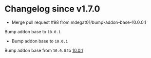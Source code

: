 # Changelog since v1.7.0
- Merge pull request #98 from mdegat01/bump-addon-base-10.0.0.1

Bump addon base to `10.0.1` 
- Bump addon base to `10.0.1`

Bump addon base from `10.0.0` to [10.0.1](https://github.com/hassio-addons/addon-base/releases/tag/v10.0.1) 
